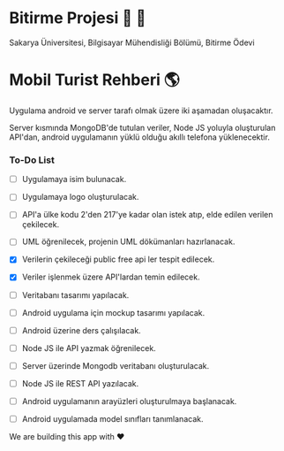 # Bitirme Projesi :rocket: :beer:

Sakarya Üniversitesi, Bilgisayar Mühendisliği Bölümü, Bitirme Ödevi

# Mobil Turist Rehberi :earth_americas:

Uygulama android ve server tarafı olmak üzere iki aşamadan oluşacaktır.

Server kısmında MongoDB'de tutulan veriler, Node JS yoluyla oluşturulan API'dan, android uygulamanın yüklü olduğu akıllı telefona yüklenecektir.

### To-Do List

- [ ] Uygulamaya isim bulunacak.
- [ ] Uygulamaya logo oluşturulacak.
- [ ] API'a ülke kodu 2'den 217'ye kadar olan istek atıp, elde edilen verilen çekilecek.
- [ ] UML öğrenilecek, projenin UML dökümanları hazırlanacak.
- [x] Verilerin çekileceği public free api ler tespit edilecek.
- [x] Veriler işlenmek üzere API'lardan temin edilecek.
- [ ] Veritabanı tasarımı yapılacak.
- [ ] Android uygulama için mockup tasarımı yapılacak.
- [ ] Android üzerine ders çalışılacak.
- [ ] Node JS ile API yazmak öğrenilecek.
- [ ] Server üzerinde Mongodb veritabanı oluşturulacak.
- [ ] Node JS ile REST API yazılacak.
- [ ] Android uygulamanın arayüzleri oluşturulmaya başlanacak.
- [ ] Android uygulamada model sınıfları tanımlanacak.


We are building this app with :heart: